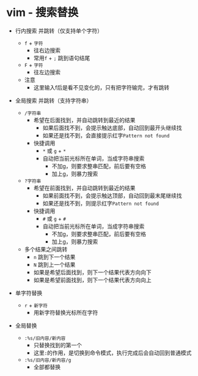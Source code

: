 # vim - 搜索替换

- 行内搜索 并跳转（仅支持单个字符）
    - `f` + `字符`
        - 往右边搜索
        - 常用`f` + `;` 跳到语句结尾
    - `F` + `字符`
        - 往左边搜索
    - 注意
        - 这里输入f后是看不见变化的，只有把字符输完，才有跳转

- 全局搜索 并跳转（支持字符串）
    - `/字符串`
        - 希望在后面找到，并自动跳转到最近的结果
            - 如果后面找不到，会提示触达底部，自动回到最开头继续找
            - 如果还是找不到，会直接提示红字`Pattern not found`
        - 快捷调用
            - `*` 或 `g` + `*`
            - 自动把当前光标所在单词，当成字符串搜索
                - 不加g，则要求整串匹配，前后要有空格
                - 加上g，则暴力搜索
    - `?字符串`
        - 希望在前面找到，并自动跳转到最近的结果
            - 如果前面找不到，会提示触达顶部，自动回到最末尾继续找
            - 如果还是找不到，则提示红字`Pattern not found`
        - 快捷调用
            - `#` 或 `g` + `#`
            - 自动把当前光标所在单词，当成字符串搜索
                - 不加g，则要求整串匹配，前后要有空格
                - 加上g，则暴力搜索
    - 多个结果之间跳转
        - `n` 跳到下一个结果
        - `N` 跳到上一个结果
        - 如果是希望后面找到，则下一个结果代表方向向下
        - 如果是希望前面找到，则下一个结果代表方向向上

- 单字符替换
    - `r` + `新字符`
        - 用新字符替换光标所在字符

- 全局替换
    - `:%s/旧内容/新内容`
        - 只替换找到的第一个
        - 这里`:`的作用，是切换到命令模式，执行完成后会自动回到普通模式
    - `:%s/旧内容/新内容/g`
        - 全部都替换

